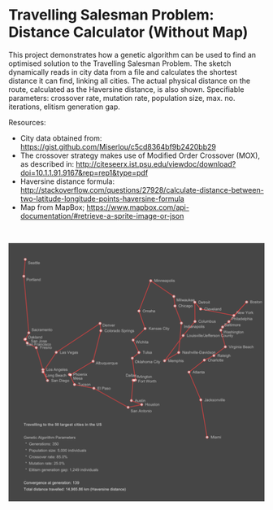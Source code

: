 # Travelling Salesman Problem: Distance Calculator (Without Map)

This project demonstrates how a genetic algorithm can be used to find an optimised solution to the Travelling Salesman Problem.
The sketch dynamically reads in city data from a file and calculates the shortest distance it can find, linking all cities.
The actual physical distance on the route, calculated as the Haversine distance, is also shown.
Specifiable parameters: crossover rate, mutation rate, population size, max. no. iterations, elitism generation gap.

Resources:
* City data obtained from: https://gist.github.com/Miserlou/c5cd8364bf9b2420bb29
* The crossover strategy makes use of Modified Order Crossover (MOX), as described in:
http://citeseerx.ist.psu.edu/viewdoc/download?doi=10.1.1.91.9167&rep=rep1&type=pdf
* Haversine distance formula:
http://stackoverflow.com/questions/27928/calculate-distance-between-two-latitude-longitude-points-haversine-formula
* Map from MapBox; https://www.mapbox.com/api-documentation/#retrieve-a-sprite-image-or-json

</br>
<p align="center">
  <img src="images/screenShot.png" width="700px"/>
</p>
